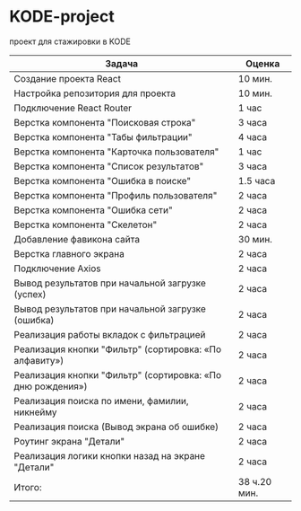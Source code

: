 # KODE-project

проект для стажировки в KODE

| Задача                                                     | Оценка       |
| ---------------------------------------------------------- | ------------ |
| Создание проекта React                                     | 10 мин.      |
| Настройка репозитория для проекта                          | 10 мин.      |
| Подключение React Router                                   | 1 час        |
| Верстка компонента "Поисковая строка"                      | 3 часа       |
| Верстка компонента "Табы фильтрации"                       | 4 часа       |
| Верстка компонента "Карточка пользователя"                 | 1 час        |
| Верстка компонента "Список результатов"                    | 3 часа       |
| Верстка компонента "Ошибка в поиске"                       | 1.5 часа     |
| Верстка компонента "Профиль пользователя"                  | 2 часа       |
| Верстка компонента "Ошибка сети"                           | 2 часа       |
| Верстка компонента "Скелетон"                              | 2 часа       |
| Добавление фавикона сайта                                  | 30 мин.      |
| Верстка главного экрана                                    | 2 часа       |
| Подключение Axios                                          | 2 часа       |
| Вывод результатов при начальной загрузке (успех)           | 2 часа       |
| Вывод результатов при начальной загрузке (ошибка)          | 2 часа       |
| Реализация работы вкладок с фильтрацией                    | 2 часа       |
| Реализация кнопки "Фильтр" (сортировка: «По алфавиту»)     | 2 часа       |
| Реализация кнопки "Фильтр" (сортировка: «По дню рождения») | 2 часа       |
| Реализация поиска по имени, фамилии, никнейму              | 2 часа       |
| Реализация поиска (Вывод экрана об ошибке)                 | 2 часа       |
| Роутинг экрана "Детали"                                    | 2 часа       |
| Реализация логики кнопки назад на экране "Детали"          | 2 часа       |
| Итого:                                                     | 38 ч.20 мин. |
